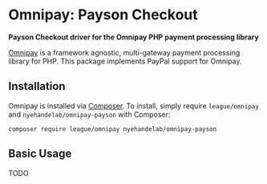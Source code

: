 # Omnipay: Payson Checkout

**Payson Checkout driver for the Omnipay PHP payment processing library**

[Omnipay](https://github.com/thephpleague/omnipay) is a framework agnostic, multi-gateway payment
processing library for PHP. This package implements PayPal support for Omnipay.

## Installation

Omnipay is installed via [Composer](http://getcomposer.org/). To install, simply require `league/omnipay` and `nyehandelab/omnipay-payson` with Composer:

```
composer require league/omnipay nyehandelab/omnipay-payson
```


## Basic Usage

TODO
